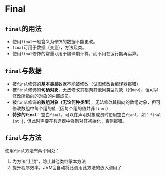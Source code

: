 # Final

## `final`的用法
- 使用`final`一般含义为修饰的数据不能更改。
- `final`可用于数据（变量），方法及类。
- 使用`final`修饰的常量可用于编译期计算，而不用在运行期再运算。

## `final`与数据
- 被`final`修饰的**基本类型**数据不能被修改（试图修改会编译器报错）
- 被`final`修饰的**句柄对象**，无法修改其指向其他同类型对象（如`new`），但可以修改所指向的对象的内部成员。
- 被`final`修饰的**数组对象（无论何种类型）**，无法修改其指向的数组对象，但可修改数组中每个组的值（因每个组的值并非`fianl`）
- **特殊的`final`**：空白`final`。可以在声明对象成员时使用空白`fianl`，如：`final int j;` 但此时需要在构造器中强制对其初始化，否则报错。

## `final`与方法
使用`final`方法有两个用处：
1. 为方法“上锁”，防止其他类继承本方法
2. 提升程序效率，JVM会自动将此调用此方法的嵌入调用了
